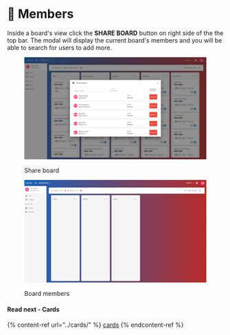 # 👥 Members

Inside a board's view click the **SHARE BOARD** button on right side of the the top bar. The modal will display the current board's members and you will be able to search for users to add more.



<figure><img src="../../.gitbook/assets/board-share.png" alt=""><figcaption><p>Share board</p></figcaption></figure>

<figure><img src="../../.gitbook/assets/board-members.gif" alt=""><figcaption><p>Board members</p></figcaption></figure>

#### Read next - Cards

{% content-ref url="../cards/" %}
[cards](../cards/)
{% endcontent-ref %}
